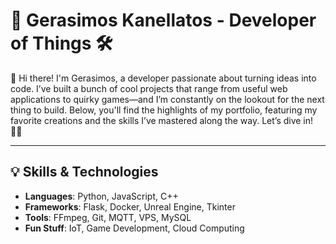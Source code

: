 # 🚀 Gerasimos Kanellatos - Developer of Things 🛠️

👋 Hi there! I'm Gerasimos, a developer passionate about turning ideas into code. I’ve built a bunch of cool projects that range from useful web applications to quirky games—and I’m constantly on the lookout for the next thing to build. Below, you'll find the highlights of my portfolio, featuring my favorite creations and the skills I’ve mastered along the way. Let’s dive in! 🏊‍♂️

---




## 💡 Skills & Technologies

- **Languages**: Python, JavaScript, C++
- **Frameworks**: Flask, Docker, Unreal Engine, Tkinter
- **Tools**: FFmpeg, Git, MQTT, VPS, MySQL
- **Fun Stuff**: IoT, Game Development, Cloud Computing

<!--
**GerasimosKan/GerasimosKan** is a ✨ _special_ ✨ repository because its `README.md` (this file) appears on your GitHub profile.

Here are some ideas to get you started:

- 🔭 I’m currently working on ...
- 🌱 I’m currently learning ...
- 👯 I’m looking to collaborate on ...
- 🤔 I’m looking for help with ...
- 💬 Ask me about ...
- 📫 How to reach me: ...
- 😄 Pronouns: ...
- ⚡ Fun fact: ...
-->
